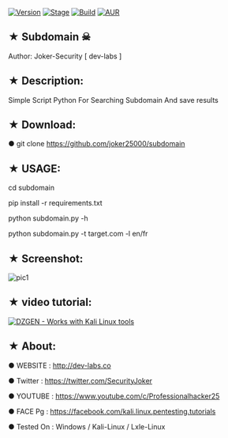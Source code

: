 [![Version](https://img.shields.io/badge/Subdomain.svg?maxAge=259200)]()
[![Stage](https://img.shields.io/badge/Release-Stable-brightgreen.svg)]()
[![Build](https://img.shields.io/badge/Supported_OS-Ubuntu,Kali,Mint,Parrot-blue.svg)]()
[![AUR](https://img.shields.io/aur/license/yaourt.svg)]()

## ★ Subdomain  ☠

   Author: Joker-Security [ dev-labs ]

## ★ Description:

Simple Script Python For Searching Subdomain And save results

## ★ Download:

● git clone https://github.com/joker25000/subdomain

## ★ USAGE:

cd subdomain

pip install -r requirements.txt

python subdomain.py -h

python subdomain.py -t target.com -l en/fr


## ★ Screenshot:

![pic1](https://i.imgur.com/WSvC6bw.png)

## ★ video tutorial:

[![ DZGEN - Works with Kali Linux tools ](https://i.ytimg.com/vi/GFnlDQzTqCI/hqdefault.jpg)](https://www.youtube.com/watch?v=GFnlDQzTqCI)

## ★ About:

● WEBSITE : http://dev-labs.co

● Twitter : https://twitter.com/SecurityJoker

● YOUTUBE : https://www.youtube.com/c/Professionalhacker25

● FACE Pg : https://facebook.com/kali.linux.pentesting.tutorials

● Tested On : Windows / Kali-Linux / Lxle-Linux
